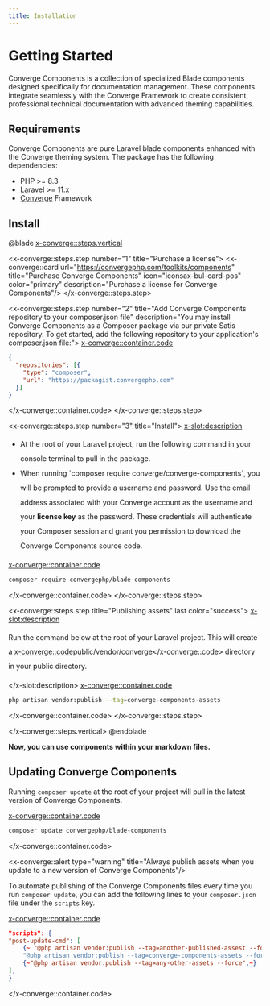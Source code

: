 ```yaml
---
title: Installation
---
```


# Getting Started

Converge Components is a collection of specialized Blade components designed specifically for documentation management. These components integrate seamlessly with the Converge Framework to create consistent, professional technical documentation with advanced theming capabilities.

## Requirements


Converge Components are pure Laravel blade components enhanced with the Converge theming system. The package has the following dependencies:

- PHP >= 8.3
- Laravel >= 11.x
- [Converge]('https://convergephp.com/docs/intallation') Framework

## Install

@blade
<x-converge::steps.vertical>

<!-- STEP 1 -->
<x-converge::steps.step number="1" title="Purchase a license">
<x-converge::card
    url="https://convergephp.com/toolkits/components"
    title="Purchase Converge Components"
    icon="iconsax-bul-card-pos"
    color="primary"
    description="Purchase a license for Converge Components"/>
</x-converge::steps.step>

<!-- STEP 2 -->
<x-converge::steps.step number="2" title="Add Converge Components repository to your composer.json file" description="You may install Converge Components as a Composer package via our private Satis repository. To get started, add the following repository to your application's composer.json file:">
<x-converge::container.code>
```json
{
  "repositories": [{
    "type": "composer",
    "url": "https://packagist.convergephp.com"
  }]
}
```
</x-converge::container.code>
</x-converge::steps.step>

<!-- STEP 3 -->
<x-converge::steps.step number="3" title="Install">
<x-slot:description>
<ul>
    <li style="line-height: 1.8rem">
    At the root of your Laravel project, run the following command in your console terminal to pull in the package.
    </li>
    <li style="line-height: 1.8rem">
    When running `composer require converge/converge-components`, you will be prompted to provide a username and password. Use the email address associated with your Converge account as the username and your <strong>license key</strong> as the password. These credentials will authenticate your Composer session and grant you permission to download the Converge Components source code.
    </li>
</ul>
</x-slot:description>

<x-converge::container.code>
```bash
composer require convergephp/blade-components
```
</x-converge::container.code>
</x-converge::steps.step>

<!-- STEP 4 -->
<x-converge::steps.step title="Publishing assets" last color="success">
<x-slot:description>
    <p style="line-height:1.8rem">Run the command below at the root of your Laravel project. This will create a <x-converge::code>public/vendor/converge</x-converge::code> directory in your public directory.</p>
</x-slot:description>
<x-converge::container.code>
```bash
php artisan vendor:publish --tag=converge-components-assets
```
</x-converge::container.code>
</x-converge::steps.step>

</x-converge::steps.vertical>
@endblade

**Now, you can use components within your markdown files.**

## Updating Converge Components

Running `composer update` at the root of your project will pull in the latest version of Converge Components.

<x-converge::container.code>
```bash
composer update convergephp/blade-components
```
</x-converge::container.code>


<x-converge::alert type="warning" title="Always publish assets when you update to a new version of Converge Components"/>

To automate publishing of the Converge Components files every time you run `composer update`, you can add the following lines to your `composer.json` file under the `scripts` key.

<!-- @blade -->
<x-converge::container.code>
```json
"scripts": {
"post-update-cmd": [
    {~ "@php artisan vendor:publish --tag=another-published-assest --force",~}
    "@php artisan vendor:publish --tag=converge-components-assets --force",
    {~"@php artisan vendor:publish --tag=any-other-assets --force",~}
],
}
```
</x-converge::container.code>
